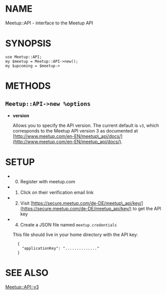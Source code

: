 # NAME

Meetup::API - interface to the Meetup API

# SYNOPSIS

    use Meetup::API;
    my $meetup = Meetup::API->new();
    my $upcoming = $meetup->

# METHODS

## `Meetup::API->new %options`

- **version**

    Allows you to specify the API version. The current
    default is `v3`, which corresponds to the
    Meetup API version 3 as documented at
    [http://www.meetup.com/en-EN/meetup\_api/docs/](http://www.meetup.com/en-EN/meetup_api/docs/).

# SETUP

- 0. Register with meetup.com
- 1. Click on their verification email link
- 2. Visit [https://secure.meetup.com/de-DE/meetup\_api/key/](https://secure.meetup.com/de-DE/meetup_api/key/)
to get the API key
- 4. Create a JSON file named `meetup.credentials`

    This file should live in your
    home directory
    with the API key:

        {
          "applicationKey": ".............."
        }

# SEE ALSO

[Meetup::API::v3](https://metacpan.org/pod/Meetup::API::v3)
